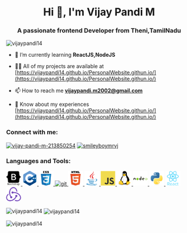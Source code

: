 
<h1 align="center">Hi 👋, I'm Vijay Pandi M</h1>
<h3 align="center">A passionate frontend Developer from Theni,TamilNadu</h3>

<p align="left"> <img src="https://komarev.com/ghpvc/?username=vijaypandi14&label=Profile%20views&color=0e75b6&style=flat" alt="vijaypandi14" /> </p>

- 🌱 I’m currently learning **ReactJS,NodeJS**

- 👨‍💻 All of my projects are available at [https://vijaypandi14.github.io/PersonalWebsite.githun.io/](https://vijaypandi14.github.io/PersonalWebsite.githun.io/)

- 📫 How to reach me **vijaypandi.m2002@gmail.com**

- 📄 Know about my experiences [https://vijaypandi14.github.io/PersonalWebsite.githun.io/](https://vijaypandi14.github.io/PersonalWebsite.githun.io/)

<h3 align="left">Connect with me:</h3>
<p align="left">
<a href="https://linkedin.com/in/vijay-pandi-m-213850254" target="blank"><img align="center" src="https://raw.githubusercontent.com/rahuldkjain/github-profile-readme-generator/master/src/images/icons/Social/linked-in-alt.svg" alt="vijay-pandi-m-213850254" height="30" width="40" /></a>
<a href="https://instagram.com/smileyboymrvj" target="blank"><img align="center" src="https://raw.githubusercontent.com/rahuldkjain/github-profile-readme-generator/master/src/images/icons/Social/instagram.svg" alt="smileyboymrvj" height="30" width="40" /></a>
</p>

<h3 align="left">Languages and Tools:</h3>
<p align="left"> <a href="https://getbootstrap.com" target="_blank" rel="noreferrer"> <img src="https://raw.githubusercontent.com/devicons/devicon/master/icons/bootstrap/bootstrap-plain-wordmark.svg" alt="bootstrap" width="40" height="40"/> </a> <a href="https://www.w3schools.com/cpp/" target="_blank" rel="noreferrer"> <img src="https://raw.githubusercontent.com/devicons/devicon/master/icons/cplusplus/cplusplus-original.svg" alt="cplusplus" width="40" height="40"/> </a> <a href="https://www.w3schools.com/css/" target="_blank" rel="noreferrer"> <img src="https://raw.githubusercontent.com/devicons/devicon/master/icons/css3/css3-original-wordmark.svg" alt="css3" width="40" height="40"/> </a> <a href="https://git-scm.com/" target="_blank" rel="noreferrer"> <img src="https://www.vectorlogo.zone/logos/git-scm/git-scm-icon.svg" alt="git" width="40" height="40"/> </a> <a href="https://www.w3.org/html/" target="_blank" rel="noreferrer"> <img src="https://raw.githubusercontent.com/devicons/devicon/master/icons/html5/html5-original-wordmark.svg" alt="html5" width="40" height="40"/> </a> <a href="https://www.java.com" target="_blank" rel="noreferrer"> <img src="https://raw.githubusercontent.com/devicons/devicon/master/icons/java/java-original.svg" alt="java" width="40" height="40"/> </a> <a href="https://developer.mozilla.org/en-US/docs/Web/JavaScript" target="_blank" rel="noreferrer"> <img src="https://raw.githubusercontent.com/devicons/devicon/master/icons/javascript/javascript-original.svg" alt="javascript" width="40" height="40"/> </a> <a href="https://www.linux.org/" target="_blank" rel="noreferrer"> <img src="https://raw.githubusercontent.com/devicons/devicon/master/icons/linux/linux-original.svg" alt="linux" width="40" height="40"/> </a> <a href="https://nodejs.org" target="_blank" rel="noreferrer"> <img src="https://raw.githubusercontent.com/devicons/devicon/master/icons/nodejs/nodejs-original-wordmark.svg" alt="nodejs" width="40" height="40"/> </a> <a href="https://www.python.org" target="_blank" rel="noreferrer"> <img src="https://raw.githubusercontent.com/devicons/devicon/master/icons/python/python-original.svg" alt="python" width="40" height="40"/> </a> <a href="https://reactjs.org/" target="_blank" rel="noreferrer"> <img src="https://raw.githubusercontent.com/devicons/devicon/master/icons/react/react-original-wordmark.svg" alt="react" width="40" height="40"/> </a> <a href="https://redux.js.org" target="_blank" rel="noreferrer"> <img src="https://raw.githubusercontent.com/devicons/devicon/master/icons/redux/redux-original.svg" alt="redux" width="40" height="40"/> </a> </p>

<p><img align="left" src="https://github-readme-stats.vercel.app/api/top-langs?username=vijaypandi14&show_icons=true&locale=en&layout=compact" alt="vijaypandi14" /></p>

<p>&nbsp;<img align="center" src="https://github-readme-stats.vercel.app/api?username=vijaypandi14&show_icons=true&locale=en" alt="vijaypandi14" /></p>

<p><img align="center" src="https://github-readme-streak-stats.herokuapp.com/?user=vijaypandi14&" alt="vijaypandi14" /></p>
